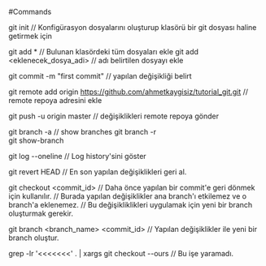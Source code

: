 #Commands 


git init // Konfigürasyon dosyalarını oluşturup klasörü bir git dosyası haline getirmek için

git add * 						// Bulunan klasördeki tüm dosyaları ekle
git add <eklenecek_dosya_adi>	// adı belirtilen dosyayı ekle

git commit -m "first commit"	// yapılan değişikliği belirt

git remote add origin https://github.com/ahmetkaygisiz/tutorial_git.git // remote repoya adresini ekle

git push -u origin master // değişiklikleri remote repoya gönder 

git branch -a 		// show branches
git branch -r  
git show-branch

git log --oneline // Log history'sini göster

git revert HEAD // En son yapılan değişiklikleri geri al.

git checkout <commit_id> // Daha önce yapılan bir commit'e geri dönmek için kullanılır.
						 // Burada yapılan değişiklikler ana branch'ı etkilemez ve o branch'a eklenemez.
						 //  Bu değişikliklikleri uygulamak için yeni bir branch oluşturmak gerekir.

git branch <branch_name> <commit_id> // Yapılan değişiklikler ile yeni bir branch oluştur.

grep -lr '<<<<<<<' . | xargs git checkout --ours //  Bu işe yaramadı.
